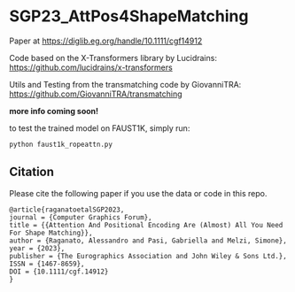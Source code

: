 # SGP23_AttPos4ShapeMatching

Paper at https://diglib.eg.org/handle/10.1111/cgf14912

Code based on the X-Transformers library by Lucidrains:
https://github.com/lucidrains/x-transformers

Utils and Testing from the transmatching code by GiovanniTRA:
https://github.com/GiovanniTRA/transmatching

**more info coming soon!** 

to test the trained model on FAUST1K, simply run: 
```bash
python faust1k_ropeattn.py
```

## Citation

Please cite the following paper if you use the data or code in this repo.

```
@article{raganatoetalSGP2023,
journal = {Computer Graphics Forum},
title = {{Attention And Positional Encoding Are (Almost) All You Need For Shape Matching}},
author = {Raganato, Alessandro and Pasi, Gabriella and Melzi, Simone},
year = {2023},
publisher = {The Eurographics Association and John Wiley & Sons Ltd.},
ISSN = {1467-8659},
DOI = {10.1111/cgf.14912}
}
```
